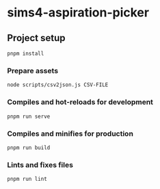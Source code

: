 # sims4-aspiration-picker

## Project setup

```shell
pnpm install
```


### Prepare assets

```shell
node scripts/csv2json.js CSV-FILE
```

### Compiles and hot-reloads for development

```shell
pnpm run serve
```

### Compiles and minifies for production

```shell
pnpm run build
```

### Lints and fixes files

```shell
pnpm run lint
```
